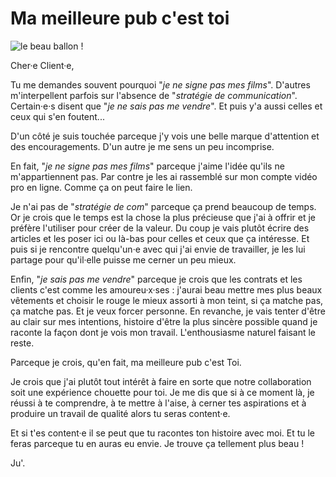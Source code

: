 # Ma meilleure pub c'est toi
![le beau ballon !](https://github.com/Julia-barbelane/reflexions/blob/master/photos/ma-meilleure-pub-c-est-toi.png)

Cher·e Client·e, 

Tu me demandes souvent pourquoi "*je ne signe pas mes films*". D'autres m'interpellent parfois sur l'absence de "*stratégie de communication*". Certain·e·s disent que "*je ne sais pas me vendre*". Et puis y'a aussi celles et ceux qui s'en foutent... 

D'un côté je suis touchée parceque j'y vois une belle marque d'attention et des encouragements. D'un autre je me sens un peu incomprise. 

En fait, "*je ne signe pas mes films*" parceque j'aime l'idée qu'ils ne m'appartiennent pas. Par contre je les ai rassemblé sur mon compte vidéo pro en ligne. Comme ça on peut faire le lien. 

Je n'ai pas de "*stratégie de com*" parceque ça prend beaucoup de temps. Or je crois que le temps est la chose la plus précieuse que j'ai à offrir et je préfère l'utiliser pour créer de la valeur. Du coup je vais plutôt écrire des articles et les poser ici ou là-bas pour celles et ceux que ça intéresse. Et puis si je rencontre quelqu'un·e avec qui j'ai envie de travailler, je les lui partage pour qu'il·elle puisse me cerner un peu mieux.

Enfin, "*je sais pas me vendre*" parceque je crois que les contrats et les clients c'est comme les amoureu·x·ses : j'aurai beau mettre mes plus beaux vêtements et choisir le rouge le mieux assorti à mon teint, si ça matche pas, ça matche pas. Et je veux forcer personne. En revanche, je vais tenter d'être au clair sur mes intentions, histoire d'être la plus sincère possible quand je raconte la façon dont je vois mon travail. L'enthousiasme naturel faisant le reste.

Parceque je crois, qu'en fait, ma meilleure pub c'est Toi. 

Je crois que j'ai plutôt tout intérêt à faire en sorte que notre collaboration soit une expérience chouette pour toi. Je me dis que si à ce moment là, je réussi à te comprendre, à te mettre à l'aise, à cerner tes aspirations et à produire un travail de qualité alors tu seras content·e. 

Et si t'es content·e il se peut que tu racontes ton histoire avec moi. Et tu le feras parceque tu en auras eu envie. Je trouve ça tellement plus beau !

Ju'.

